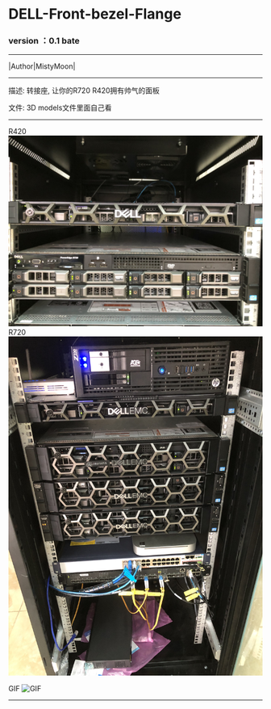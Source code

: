 # DELL-Front-bezel-Flange

### version ：0.1 bate

-----------------------
|Author|MistyMoon|

-----------------------

描述:
转接座, 让你的R720 R420拥有帅气的面板


文件:
3D models文件里面自己看

-----------------------
R420        
![IMG](/Pictures/R420.JPG)  
R720   
![IMG](/Pictures/R720.JPG)

GIF
![GIF](/Pictures/GIF.gif)       

-----------------------